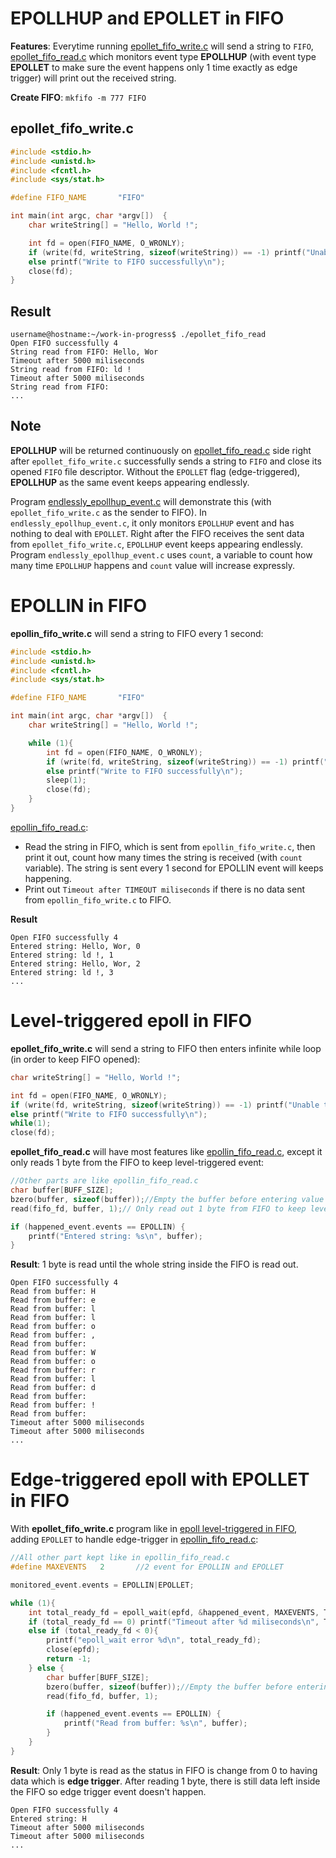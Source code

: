 # EPOLLHUP and EPOLLET in FIFO

**Features**: Everytime running [epollet_fifo_write.c](#epollet_fifo_write.c) will send a string to ``FIFO``, [epollet_fifo_read.c](src/epollet_fifo_read.c) which monitors event type **EPOLLHUP** (with event type **EPOLLET** to make sure the event happens only 1 time exactly as edge trigger) will print out the received string.

**Create FIFO**: ``mkfifo -m 777 FIFO``

## epollet_fifo_write.c

```c
#include <stdio.h>
#include <unistd.h>
#include <fcntl.h>
#include <sys/stat.h>

#define FIFO_NAME 		"FIFO"

int main(int argc, char *argv[])  {
	char writeString[] = "Hello, World !";

	int fd = open(FIFO_NAME, O_WRONLY);
	if (write(fd, writeString, sizeof(writeString)) == -1) printf("Unable to write to FIFO");
	else printf("Write to FIFO successfully\n");
	close(fd);
}
```

## Result

```
username@hostname:~/work-in-progress$ ./epollet_fifo_read
Open FIFO successfully 4
String read from FIFO: Hello, Wor
Timeout after 5000 miliseconds
String read from FIFO: ld !
Timeout after 5000 miliseconds
String read from FIFO: 
...
```
## Note

**EPOLLHUP** will be returned continuously on [epollet_fifo_read.c](src/epollet_fifo_read.c) side right after ``epollet_fifo_write.c`` successfully sends a string to ``FIFO`` and close its opened ``FIFO`` file descriptor. Without the ``EPOLLET`` flag (edge-triggered), **EPOLLHUP** as the same event keeps appearing endlessly.

Program [endlessly_epollhup_event.c](src/endlessly_epollhup_event.c) will demonstrate this (with ``epollet_fifo_write.c`` as the sender to FIFO). In ``endlessly_epollhup_event.c``, it only monitors ``EPOLLHUP`` event and has nothing to deal with ``EPOLLET``. Right after the FIFO receives the sent data from ``epollet_fifo_write.c``, ``EPOLLHUP`` event keeps appearing endlessly. Program ``endlessly_epollhup_event.c`` uses ``count``, a variable to count how many time ``EPOLLHUP`` happens and ``count`` value will increase expressly.

# EPOLLIN in FIFO

**epollin_fifo_write.c** will send a string to FIFO every 1 second:

```c
#include <stdio.h>
#include <unistd.h>
#include <fcntl.h>
#include <sys/stat.h>

#define FIFO_NAME 		"FIFO"

int main(int argc, char *argv[])  {
	char writeString[] = "Hello, World !";

    while (1){
        int fd = open(FIFO_NAME, O_WRONLY);
        if (write(fd, writeString, sizeof(writeString)) == -1) printf("Unable to write to FIFO");
        else printf("Write to FIFO successfully\n");
        sleep(1);
        close(fd);
    }
}
```

[epollin_fifo_read.c](src/epollin_fifo_read.c):
* Read the string in FIFO, which is sent from ``epollin_fifo_write.c``, then print it out, count how many times the string is received (with ``count`` variable). The string is sent every 1 second for EPOLLIN event will keeps happening.
* Print out ``Timeout after TIMEOUT miliseconds`` if there is no data sent from ``epollin_fifo_write.c`` to FIFO.

**Result**
```
Open FIFO successfully 4
Entered string: Hello, Wor, 0
Entered string: ld !, 1
Entered string: Hello, Wor, 2
Entered string: ld !, 3
...
```
# Level-triggered epoll in FIFO

**epollet_fifo_write.c** will send a string to FIFO then enters infinite while loop (in order to keep FIFO opened):

```c
char writeString[] = "Hello, World !";

int fd = open(FIFO_NAME, O_WRONLY);
if (write(fd, writeString, sizeof(writeString)) == -1) printf("Unable to write to FIFO");
else printf("Write to FIFO successfully\n");
while(1);
close(fd);
```

**epollet_fifo_read.c** will have most features like [epollin_fifo_read.c](src/epollin_fifo_read.c), except it only reads 1 byte from the FIFO to keep level-triggered event:

```c
//Other parts are like epollin_fifo_read.c
char buffer[BUFF_SIZE];
bzero(buffer, sizeof(buffer));//Empty the buffer before entering value
read(fifo_fd, buffer, 1);// Only read out 1 byte from FIFO to keep level-triggered

if (happened_event.events == EPOLLIN) {
    printf("Entered string: %s\n", buffer);
}
```
**Result**: 1 byte is read until the whole string inside the FIFO is read out.

```
Open FIFO successfully 4
Read from buffer: H
Read from buffer: e
Read from buffer: l
Read from buffer: l
Read from buffer: o
Read from buffer: ,
Read from buffer:  
Read from buffer: W
Read from buffer: o
Read from buffer: r
Read from buffer: l
Read from buffer: d
Read from buffer:  
Read from buffer: !
Read from buffer: 
Timeout after 5000 miliseconds
Timeout after 5000 miliseconds
...
```
# Edge-triggered epoll with EPOLLET in FIFO

With **epollet_fifo_write.c** program like in [epoll level-triggered in FIFO](#level-triggered-epoll-in-fifo), adding ``EPOLLET`` to handle edge-trigger in [epollin_fifo_read.c](src/epollin_fifo_read.c):

```c
//All other part kept like in epollin_fifo_read.c
#define MAXEVENTS   2       //2 event for EPOLLIN and EPOLLET

monitored_event.events = EPOLLIN|EPOLLET;

while (1){
    int total_ready_fd = epoll_wait(epfd, &happened_event, MAXEVENTS, TIMEOUT);
    if (total_ready_fd == 0) printf("Timeout after %d miliseconds\n", TIMEOUT);
    else if (total_ready_fd < 0){
        printf("epoll_wait error %d\n", total_ready_fd);        
        close(epfd);
        return -1;
    } else {
        char buffer[BUFF_SIZE];
        bzero(buffer, sizeof(buffer));//Empty the buffer before entering value
        read(fifo_fd, buffer, 1);

        if (happened_event.events == EPOLLIN) {
            printf("Read from buffer: %s\n", buffer);
        }   
    }
}
```

**Result**: Only 1 byte is read as the status in FIFO is change from 0 to having data which is **edge trigger**. After reading 1 byte, there is still data left inside the FIFO so edge trigger event doesn't happen.

```
Open FIFO successfully 4
Entered string: H
Timeout after 5000 miliseconds
Timeout after 5000 miliseconds
...
```
